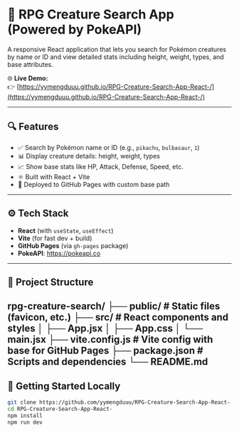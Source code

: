 # 🧙 RPG Creature Search App (Powered by PokeAPI)

A responsive React application that lets you search for Pokémon creatures by name or ID and view detailed stats including height, weight, types, and base attributes.

🌐 **Live Demo:**  
👉 [https://yymengduuu.github.io/RPG-Creature-Search-App-React-/](https://yymengduuu.github.io/RPG-Creature-Search-App-React-/)

---

## 🔍 Features

- ✅ Search by Pokémon name or ID (e.g., `pikachu`, `bulbasaur`, `1`)
- 📊 Display creature details: height, weight, types
- 📈 Show base stats like HP, Attack, Defense, Speed, etc.
- ⚛️ Built with React + Vite
- 🚀 Deployed to GitHub Pages with custom base path

---

## ⚙️ Tech Stack

- **React** (with `useState`, `useEffect`)
- **Vite** (for fast dev + build)
- **GitHub Pages** (via `gh-pages` package)
- **PokeAPI**: https://pokeapi.co

---

## 🧱 Project Structure
rpg-creature-search/
├── public/            # Static files (favicon, etc.)
├── src/               # React components and styles
│   ├── App.jsx
│   ├── App.css
│   └── main.jsx
├── vite.config.js     # Vite config with base for GitHub Pages
├── package.json       # Scripts and dependencies
└── README.md
---

## 🚀 Getting Started Locally

```bash
git clone https://github.com/yymengduuu/RPG-Creature-Search-App-React-.git
cd RPG-Creature-Search-App-React-
npm install
npm run dev
